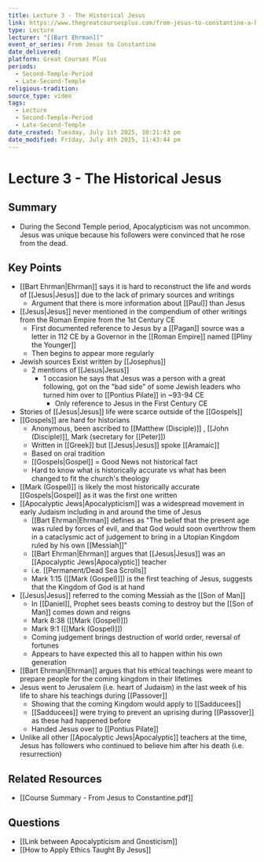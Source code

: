 ```yaml
---
title: Lecture 3 - The Historical Jesus
link: https://www.thegreatcoursesplus.com/from-jesus-to-constantine-a-history-of-early-christianity
type: Lecture
lecturer: "[[Bart Ehrman]]"
event_or_series: From Jesus to Constantine
date_delivered: 
platform: Great Courses Plus
periods:
  - Second-Temple-Period
  - Late-Second-Temple
religious-tradition: 
source_type: video
tags:
  - Lecture
  - Second-Temple-Period
  - Late-Second-Temple
date_created: Tuesday, July 1st 2025, 10:21:43 pm
date_modified: Friday, July 4th 2025, 11:43:44 pm
---
```


# Lecture 3 - The Historical Jesus

## Summary
- During the Second Temple period, Apocalypticism was not uncommon. Jesus was unique because his followers were convinced that he rose from the dead.

## Key Points
- [[Bart Ehrman|Ehrman]] says it is hard to reconstruct the life and words of [[Jesus|Jesus]] due to the lack of primary sources and writings
	- Argument that there is more information about [[Paul]] than Jesus
- [[Jesus|Jesus]] never mentioned in the compendium of other writings from the Roman Empire from the 1st Century CE
	- First documented reference to Jesus by a [[Pagan]] source was a letter in 112 CE by a Governor in the [[Roman Empire]] named [[Pliny the Younger]]
	- Then begins to appear more regularly
- Jewish sources Exist written by [[Josephus]]
	- 2 mentions of [[Jesus|Jesus]]
		- 1 occasion he says that Jesus was a person with a great following, got on the "bad side" of some Jewish leaders who turned him over to [[Pontius Pilate]] in ~93-94 CE
			- Only reference to Jesus in the First Century CE
- Stories of [[Jesus|Jesus]] life were scarce outside of the [[Gospels]]
- [[Gospels]] are hard for historians
	- Anonymous, been ascribed to [[Matthew (Disciple)]] , [[John (Disciple)]], Mark (secretary for [[Peter]])
	- Written in [[Greek]] but [[Jesus|Jesus]] spoke [[Aramaic]]
	- Based on oral tradition
	- [[Gospels|Gospel]] = Good News not historical fact
	- Hard to know what is historically accurate vs what has been changed to fit the church's theology
- [[Mark (Gospel)]] is likely the most historically accurate [[Gospels|Gospel]] as it was the first one written
- [[Apocalyptic Jews|Apocalypticism]] was a widespread movement in early Judaism including in and around the time of Jesus 
	- [[Bart Ehrman|Ehrman]] defines as "The belief that the present age was ruled by forces of evil, and that God would soon overthrow them in a cataclysmic act of judgement to bring in a Utopian Kingdom ruled by his own [[Messiah]]"
	- [[Bart Ehrman|Ehrman]] argues that [[Jesus|Jesus]] was an [[Apocalyptic Jews|Apocalyptic]] teacher
	- i.e. [[Permanent/Dead Sea Scrolls]]
	- Mark 1:15  ([[Mark (Gospel)]]) is the first teaching of Jesus, suggests that the Kingdom of God is at hand
- [[Jesus|Jesus]] referred to the coming Messiah as the [[Son of Man]]
	- In [[Daniel]], Prophet sees beasts coming to destroy but the [[Son of Man]] comes down and reigns
	- Mark 8:38 ([[Mark (Gospel)]])
	- Mark 9:1 ([[Mark (Gospel)]])
	- Coming judgement brings destruction of world order, reversal of fortunes
	- Appears to have expected this all to happen within his own generation
- [[Bart Ehrman|Ehrman]] argues that his ethical teachings were meant to prepare people for the coming kingdom in their lifetimes
- Jesus went to Jerusalem (i.e. heart of Judaism) in the last week of his life to share his teachings during [[Passover]]
	- Showing that the coming Kingdom would apply to [[Sadducees]]
	- [[Sadducees]] were trying to prevent an uprising during [[Passover]] as these had happened before
	- Handed Jesus over to [[Pontius Pilate]]
- Unlike all other [[Apocalyptic Jews|Apocalyptic]] teachers at the time, Jesus has followers who continued to believe him after his death (i.e. resurrection)

## Related Resources
- [[Course Summary - From Jesus to Constantine.pdf]]

## Questions
- [[Link between Apocalypticism and Gnosticism]]
- [[How to Apply Ethics Taught By Jesus]]